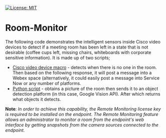 [![License: MIT](https://img.shields.io/badge/License-MIT-yellow.svg)](https://opensource.org/licenses/MIT)

# Room-Monitor
The following code demonstrates the intelligent sensors inside Cisco video devices to detect if a meeting room has been left in a state that is not desirable (coffee cups left, missing chairs, whiteboards with corporate sensitive information). It is made up of two scripts;
* [Cisco video device macro](https://github.com/dhenwood/Room-Monitor/blob/main/RoomMonitor.js) - detects when there is no one in the room. Then based on the following response, it will post a message into a Webex space (alternatively, it could easily post a message into Service Now or any number of platforms.
* [Python script](https://github.com/dhenwood/Room-Monitor/blob/main/main.py) - obtains a picture of the room then sends it to an object detection platform (in this case, Google Vision API). After which returns what objects it detects.

<b>Note</b>: <i>In order to achieve this capability, the Remote Monitoring license key is required to be installed on the endpoint. The Remote Monitoring feature allows an administrator to monitor a room from the endpoint's web interface by getting snapshots from the camera sources connected to the endpoint.</i>

